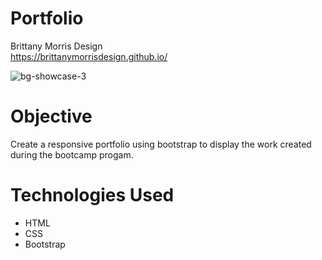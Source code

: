 # Portfolio
Brittany Morris Design </br>
https://brittanymorrisdesign.github.io/ </br>

![bg-showcase-3](https://user-images.githubusercontent.com/44029053/78618549-e13bea00-7848-11ea-83a3-6446dc283146.jpg)</br>

# Objective
Create a responsive portfolio using bootstrap to display the work created during the bootcamp progam. </br>

# Technologies Used
* HTML
* CSS
* Bootstrap
